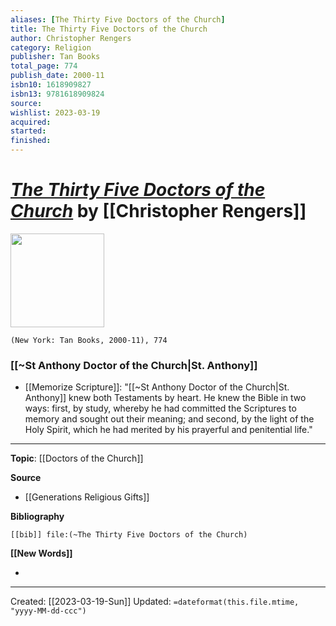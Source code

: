 ```yaml
---
aliases: [The Thirty Five Doctors of the Church]
title: The Thirty Five Doctors of the Church
author: Christopher Rengers
category: Religion
publisher: Tan Books
total_page: 774
publish_date: 2000-11
isbn10: 1618909827
isbn13: 9781618909824
source: 
wishlist: 2023-03-19
acquired: 
started: 
finished: 
---
```

# *[The Thirty Five Doctors of the Church]()* by [[Christopher Rengers]]

<img src="http://books.google.com/books/content?id=Wg3trQEACAAJ&printsec=frontcover&img=1&zoom=1&source=gbs_api" width=150>

`(New York: Tan Books, 2000-11), 774`


### [[~St Anthony Doctor of the Church|St. Anthony]]

- [[Memorize Scripture]]: "[[~St Anthony Doctor of the Church|St. Anthony]] knew both Testaments by heart. He knew the Bible in two ways: first, by study, whereby he had committed the Scriptures to memory and sought out their meaning; and second, by the light of the Holy Spirit, which he had merited by his prayerful and penitential life."

--- 
**Topic**: [[Doctors of the Church]]

**Source**
- [[Generations Religious Gifts]]

**Bibliography**

```query
[[bib]] file:(~The Thirty Five Doctors of the Church)
```
 

**[[New Words]]**

- 

---
Created: [[2023-03-19-Sun]]
Updated: `=dateformat(this.file.mtime, "yyyy-MM-dd-ccc")`